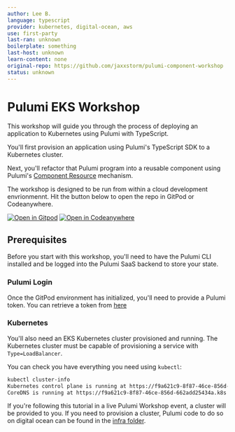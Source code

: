 ```yaml
---
author: Lee B.
language: typescript
provider: kubernetes, digital-ocean, aws
use: first-party
last-ran: unknown
boilerplate: something
last-host: unknown
learn-content: none
original-repo: https://github.com/jaxxstorm/pulumi-component-workshop
status: unknown
---
```

# Pulumi EKS Workshop

This workshop will guide you through the process of deploying an application to Kubernetes using Pulumi with TypeScript.

You'll first provision an application using Pulumi's TypeScript SDK to a Kubernetes cluster.

Next, you'll refactor that Pulumi program into a reusable component using Pulumi's [Component Resource](https://www.pulumi.com/docs/intro/concepts/resources/#components) mechanism.

The workshop is designed to be run from within a cloud development envrionmennt. Hit the button below to open the repo in GitPod or Codeanywhere.

[![Open in Gitpod](https://gitpod.io/button/open-in-gitpod.svg)](https://gitpod.io/#https://github.com/jaxxstorm/pulumi-eksplatform-workshop)
[![Open in Codeanywhere](https://codeanywhere.com/img/open-in-codeanywhere-btn.svg)](https://app.codeanywhere.com/#https://github.com/jaxxstorm/pulumi-eksplatform-workshop)

## Prerequisites

Before you start with this workshop, you'll need to have the Pulumi CLI installed and be logged into the Pulumi SaaS backend to store your state.

### Pulumi Login

Once the GitPod environment has initialized, you'll need to provide a Pulumi token. You can retrieve a token from [here](https://app.pulumi.com/settings/tokens)

### Kubernetes

You'll also need an EKS Kubernetes cluster provisioned and running. The Kubernetes cluster must be capable of provisioning a service with `Type=LoadBalancer`.

You can check you have everything you need using `kubectl`:

```bash
kubectl cluster-info
Kubernetes control plane is running at https://f9a621c9-8f87-46ce-856d-662add25434a.k8s.ondigitalocean.com
CoreDNS is running at https://f9a621c9-8f87-46ce-856d-662add25434a.k8s.ondigitalocean.com/api/v1/namespaces/kube-system/services/kube-dns:dns/proxy
```

If you're following this tutorial in a live Pulumi Workshop event, a cluster will be provided to you.
If you need to provision a cluster, Pulumi code to do so on digital ocean can be found in the [infra folder](./infra).
